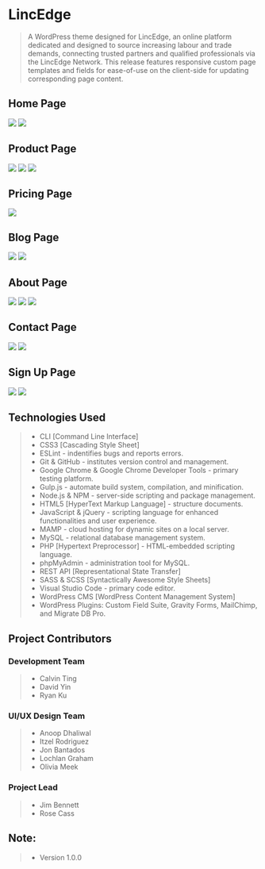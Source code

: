 # LincEdge 
> A WordPress theme designed for LincEdge, an online platform dedicated and designed to source increasing labour and trade demands, connecting trusted partners and qualified professionals via the LincEdge Network. This release features responsive custom page templates and fields for ease-of-use on the client-side for updating corresponding page content.

## Home Page
<img src="./themes/linc-edge/images/preview-images/home-page.png"/>
<img src="./themes/linc-edge/images/preview-images/home-mobile.png"/>

## Product Page
<img src="./themes/linc-edge/images/preview-images/features-page.png"/>
<img src="./themes/linc-edge/images/preview-images/products-mobile.png.png"/>
<img src="./themes/linc-edge/images/preview-images/features-mobile.png"/>

## Pricing Page
<img src="./themes/linc-edge/images/preview-images/pricing-page.png"/>

## Blog Page
<img src="./themes/linc-edge/images/preview-images/blog-page.png"/>
<img src="./themes/linc-edge/images/preview-images/blog-mobile.png"/>

## About Page 
<img src="./themes/linc-edge/images/preview-images/team-page.png"/>
<img src="./themes/linc-edge/images/preview-images/journey-mobile.png"/>
<img src="./themes/linc-edge/images/preview-images/about-mobile.png"/>

## Contact Page 
<img src="./themes/linc-edge/images/preview-images/contact-page.png"/>
<img src="./themes/linc-edge/images/preview-images/map-mobile.png"/>

## Sign Up Page
<img src="./themes/linc-edge/images/preview-images/signup-page.png"/>
<img src="./themes/linc-edge/images/preview-images/signup-mobile.png"/>

## Technologies Used 
> * CLI [Command Line Interface]
> * CSS3 [Cascading Style Sheet] 
> * ESLint - indentifies bugs and reports errors.
> * Git & GitHub - institutes version control and management.
> * Google Chrome & Google Chrome Developer Tools - primary testing platform.
> * Gulp.js - automate build system, compilation, and minification.
> * Node.js & NPM - server-side scripting and package management.
> * HTML5 [HyperText Markup Language] - structure documents.
> * JavaScript & jQuery - scripting language for enhanced functionalities and user experience.
> * MAMP - cloud hosting for dynamic sites on a local server.
> * MySQL - relational database management system.
> * PHP [Hypertext Preprocessor] - HTML-embedded scripting language.
> * phpMyAdmin - administration tool for MySQL.
> * REST API [Representational State Transfer]
> * SASS & SCSS [Syntactically Awesome Style Sheets]
> * Visual Studio Code - primary code editor.
> * WordPress CMS [WordPress Content Management System]
> * WordPress Plugins: Custom Field Suite, Gravity Forms, MailChimp, and Migrate DB Pro.

## Project Contributors
### Development Team
> * Calvin Ting
> * David Yin
> * Ryan Ku

### UI/UX Design Team
> * Anoop Dhaliwal
> * Itzel Rodriguez
> * Jon Bantados
> * Lochlan Graham
> * Olivia Meek

### Project Lead
> * Jim Bennett
> * Rose Cass

## Note:
> * Version 1.0.0